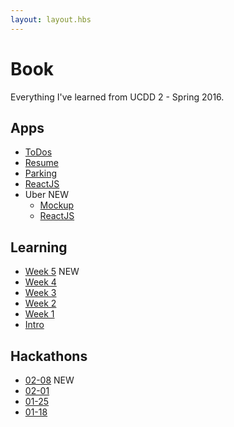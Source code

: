 ```yaml
---
layout: layout.hbs
---
```


# Book

Everything I've learned from UCDD 2 - Spring 2016.

## Apps
* [ToDos](apps/todos/)
* [Resume](apps/resume/)
* [Parking](apps/parking/)
 * [ReactJS](apps/parking/react)
* Uber <span class="chip red">NEW</span>
  * [Mockup](apps/uber/mockup)
  * [ReactJS](apps/uber/)

## Learning
* [Week 5](learning/week5) <span class="chip red">NEW</span>
* [Week 4](learning/week4)
* [Week 3](learning/week3)
* [Week 2](learning/week2)
* [Week 1](learning/week1)
* [Intro](learning/intro)

## Hackathons
* [02-08](hackathons/02-08) <span class="chip red">NEW</span>
* [02-01](hackathons/02-01)
* [01-25](hackathons/01-25)
* [01-18](hackathons/01-18)
